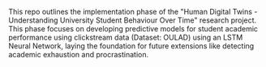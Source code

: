 This repo outlines the implementation phase of the "Human Digital Twins - Understanding University Student Behaviour Over Time" research project. This phase focuses on developing predictive models for student academic performance using clickstream data (Dataset: OULAD) using an LSTM Neural Network, laying the foundation for future extensions like detecting academic exhaustion and procrastination.
